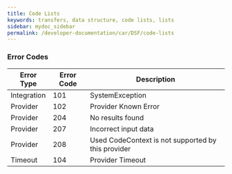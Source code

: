 ```yaml
---
title: Code Lists
keywords: transfers, data structure, code lists, lists
sidebar: mydoc_sidebar
permalink: /developer-documentation/car/DSF/code-lists
---
```




### Error Codes




| **Error Type**	| **Error Code**	| **Description**					|
| --------------------- | --------------------- | ----------------------------------------------------- |
| Integration  		| 101          		| SystemException					|
| Provider     		| 102          		| Provider Known Error					|
| Provider     		| 204          		| No results found					|
| Provider     		| 207          		| Incorrect input data					|
| Provider     		| 208          		| Used CodeContext is not supported by this provider	|
| Timeout      		| 104          		| Provider Timeout					|

